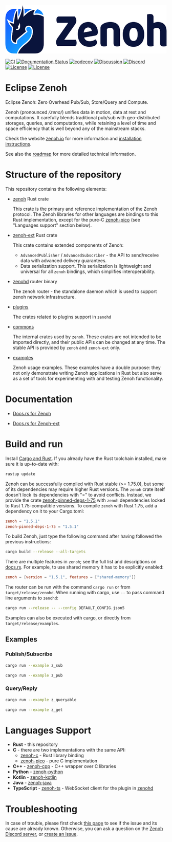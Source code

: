 <img src="https://raw.githubusercontent.com/eclipse-zenoh/zenoh/master/zenoh-dragon.png" height="150">

[![CI](https://github.com/eclipse-zenoh/zenoh/actions/workflows/ci.yml/badge.svg?branch=main)](https://github.com/eclipse-zenoh/zenoh/actions?query=workflow%3ACI+branch%3Amain++)
[![Documentation Status](https://readthedocs.org/projects/zenoh-rust/badge/?version=latest)](https://zenoh-rust.readthedocs.io/en/latest/?badge=latest)
[![codecov](https://codecov.io/github/eclipse-zenoh/zenoh/branch/main/graph/badge.svg?token=F8T4C8WPZD)](https://codecov.io/github/eclipse-zenoh/zenoh)
[![Discussion](https://img.shields.io/badge/discussion-on%20github-blue)](https://github.com/eclipse-zenoh/roadmap/discussions)
[![Discord](https://img.shields.io/badge/chat-on%20discord-blue)](https://discord.gg/2GJ958VuHs)
[![License](https://img.shields.io/badge/License-EPL%202.0-blue)](https://choosealicense.com/licenses/epl-2.0/)
[![License](https://img.shields.io/badge/License-Apache%202.0-blue.svg)](https://opensource.org/licenses/Apache-2.0)

# Eclipse Zenoh

Eclipse Zenoh: Zero Overhead Pub/Sub, Store/Query and Compute.

Zenoh (pronounced _/zeno/_) unifies data in motion, data at rest and computations. It carefully blends traditional pub/sub with geo-distributed storages, queries, and computations, while retaining a level of time and space efficiency that is well beyond any of the mainstream stacks.

Check the website [zenoh.io](http://zenoh.io) for more information and [installation instructions](https://zenoh.io/docs/getting-started/installation/).

See also the [roadmap](https://github.com/eclipse-zenoh/roadmap) for more detailed technical information.

# Structure of the repository

This repository contains the following elements:

* [zenoh](zenoh) Rust crate

  This crate is the primary and reference implementation of the Zenoh protocol. The Zenoh libraries for other languages
  are bindings to this Rust implementation, except for the pure-C
  [zenoh-pico](https://github.com/eclipse-zenoh/zenoh-pico) (see "Languages support" section below).

* [zenoh-ext](zenoh-ext) Rust crate

  This crate contains extended components of Zenoh:
  * `AdvancedPublisher` / `AdvancedSubscriber` - the API to send/receive data with advanced delivery guarantees.
  * Data serialization support. This serialization is lightweight and universal for all `zenoh` bindings, which simplifies interoperability.

* [zenohd](zenohd) router binary

  The zenoh router - the standalone daemon which is used to support zenoh network infrastructure.

* [plugins](plugins)

  The crates related to plugins support in `zenohd`

* [commons](commons)

  The internal crates used by `zenoh`. These crates are not intended to be imported directly, and their public APIs can be changed at any time.
  The stable API is provided by `zenoh` and `zenoh-ext` only.

* [examples](examples)

  Zenoh usage examples. These examples have a double purpose: they not only demonstrate writing Zenoh applications in Rust but also serve as a set of tools for experimenting with and testing Zenoh functionality.

# Documentation

* [Docs.rs for Zenoh](https://docs.rs/zenoh/latest/zenoh/)

* [Docs.rs for Zenoh-ext](https://docs.rs/zenoh/latest/zenoh-ext/)

# Build and run

Install [Cargo and Rust](https://doc.rust-lang.org/cargo/getting-started/installation.html).
If you already have the Rust toolchain installed, make sure it is up-to-date with:

```bash
rustup update
```

Zenoh can be successfully compiled with Rust stable (>= 1.75.0), but some of its dependencies may require
higher Rust versions. The `zenoh` crate itself doesn't lock its dependencies with "=" to avoid conflicts.
Instead, we provide the crate [zenoh-pinned-deps-1-75](commons/zenoh-pinned-deps-1-75)
with `zenoh` dependencies locked to Rust 1.75-compatible versions. To compile `zenoh` with Rust 1.75,
add a dependency on it to your Cargo.toml:

```toml
zenoh = "1.5.1"
zenoh-pinned-deps-1-75 = "1.5.1"
```

To build Zenoh, just type the following command after having followed the previous instructions:

```bash
cargo build --release --all-targets
```

There are multiple features in `zenoh`; see the full list and descriptions on [docs.rs](https://docs.rs/zenoh/latest/zenoh/). For example, to
use shared memory it has to be explicitly enabled:

```toml
zenoh = {version = "1.5.1", features = ["shared-memory"]}
```

The router can be run with the command `cargo run` or from `target/release/zenohd`. When running with cargo, use `--` to pass command line arguments to `zenohd`:

```bash
cargo run --release -- --config DEFAULT_CONFIG.json5
```

Examples can also be executed with cargo, or directly from `target/release/examples`.

## Examples

### Publish/Subscribe

```bash
cargo run --example z_sub
```

```bash
cargo run --example z_pub
```

### Query/Reply

```bash
cargo run --example z_queryable
```

```bash
cargo run --example z_get
```

# Languages Support

* **Rust** - this repository
* **C** - there are two implementations with the same API:
  * [zenoh-c](https://github.com/eclipse-zenoh/zenoh-c) - Rust library binding
  * [zenoh-pico](https://github.com/eclipse-zenoh/zenoh-pico) - pure C implementation
* **C++** - [zenoh-cpp](https://github.com/eclipse-zenoh/zenoh-cpp) - C++ wrapper over C libraries
* **Python** - [zenoh-python](https://github.com/eclipse-zenoh/zenoh-python)
* **Kotlin** - [zenoh-kotlin](https://github.com/eclipse-zenoh/zenoh-kotlin)
* **Java** - [zenoh-java](https://github.com/eclipse-zenoh/zenoh-java)
* **TypeScript** - [zenoh-ts](https://github.com/eclipse-zenoh/zenoh-ts) - WebSocket client for the plugin in [zenohd](zenohd)

# Troubleshooting

In case of trouble, please first check [this page](https://zenoh.io/docs/getting-started/troubleshooting/) to see if the issue and its cause are already known.
Otherwise, you can ask a question on the [Zenoh Discord server](https://discord.gg/vSDSpqnbkm), or [create an issue](https://github.com/eclipse-zenoh/zenoh/issues).
